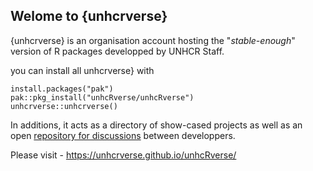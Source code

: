 ## Welome to {unhcrverse} 

<!--

**Here are some ideas to get you started:**

🙋‍♀️ A short introduction - what is your organization all about?
🌈 Contribution guidelines - how can the community get involved?
👩‍💻 Useful resources - where can the community find your docs? Is there anything else the community should know?
🍿 Fun facts - what does your team eat for breakfast?
🧙 Remember, you can do mighty things with the power of [Markdown](https://docs.github.com/github/writing-on-github/getting-started-with-writing-and-formatting-on-github/basic-writing-and-formatting-syntax)
-->

{unhcrverse} is an organisation account hosting the "_stable-enough_" version of R packages developped by UNHCR Staff.

you can install all unhcrverse}  with 

```{r}
install.packages("pak")
pak::pkg_install("unhcRverse/unhcRverse")
unhcrverse::unhcrverse()

```


In additions, it acts as a directory of show-cased projects as well as an open [repository for discussions](https://github.com/unhcRverse/unhcRverse/issues) between developpers.

Please visit - https://unhcrverse.github.io/unhcRverse/
